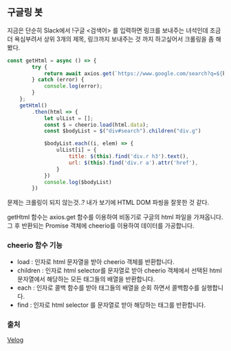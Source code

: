 ## 구글링 봇
지금은 단순히 Slack에서 !구글 <검색어> 를 입력하면 링크를 보내주는 녀석인데 조금 더 욕심부려서 상위 3개의 제목, 링크까지 보내주는 것 까지 하고싶어서 크롤링을 좀 해봤다.

```js
const getHtml = async () => {
        try {
            return await axios.get(`https://www.google.com/search?q=${koreanGooglingKeyword}`)
        } catch (error) {
            console.log(error);
        }
    };
    getHtml()
        .then(html => {
            let ulList = [];
            const $ = cheerio.load(html.data);
            const $bodyList = $("div#search").children("div.g")

            $bodyList.each((i, elem) => {
                ulList[i] = {
                    title: $(this).find('div.r h3').text(),
                    url: $(this).find('div.r a').attr('href'),
                }
            })
            console.log($bodyList)
        })
```
문제는 크롤링이 되지 않는것..? 내가 보기에 HTML DOM 파씽을 잘못한 것 같다.

getHtml 함수는 axios.get 함수를 이용하여 비동기로 구글의 html 파일을 가져옵니다. 그 후 반환되는 Promise 객체에 cheerio를 이용하여 데이터를 가공합니다.

### cheerio 함수 기능
- load : 인자로 html 문자열을 받아 cheerio 객체를 반환합니다.
- children : 인자로 html selector를 문자열로 받아 cheerio 객체에서 선택된 html 문자열에서 해당하는 모든 태그들의 배열을 반환합니다.
- each : 인자로 콜백 함수를 받아 태그들의 배열을 순회 하면서 콜백함수를 실행합니다.
- find : 인자로 html selector 를 문자열로 받아 해당하는 태그를 반환합니다.

### 출처
[Velog](https://velog.io/@yesdoing/Node.js-%EC%97%90%EC%84%9C-%EC%9B%B9-%ED%81%AC%EB%A1%A4%EB%A7%81%ED%95%98%EA%B8%B0-wtjugync1m)